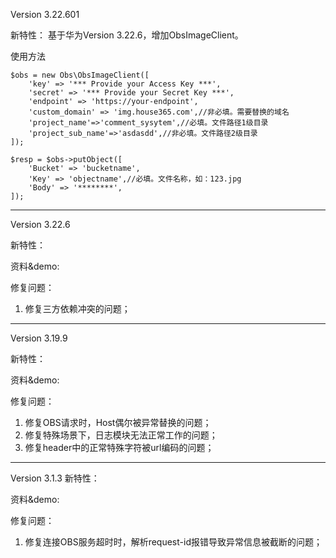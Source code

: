 Version 3.22.601

新特性： 基于华为Version 3.22.6，增加ObsImageClient。 

使用方法
````
$obs = new Obs\ObsImageClient([
    'key' => '*** Provide your Access Key ***',
    'secret' => '*** Provide your Secret Key ***',
    'endpoint' => 'https://your-endpoint',
    'custom_domain' => 'img.house365.com',//非必填。需要替换的域名
    'project_name'=>'comment_sysytem',//必填。文件路径1级目录
    'project_sub_name'=>'asdasdd',//非必填。文件路径2级目录
]);

$resp = $obs->putObject([
    'Bucket' => 'bucketname',
    'Key' => 'objectname',//必填。文件名称，如：123.jpg
    'Body' => '********',
]);
````
----
Version 3.22.6

新特性：

资料&demo:

修复问题：
1. 修复三方依赖冲突的问题；

----

Version 3.19.9

新特性：

资料&demo:

修复问题：
1. 修复OBS请求时，Host偶尔被异常替换的问题；
2. 修复特殊场景下，日志模块无法正常工作的问题；
3. 修复header中的正常特殊字符被url编码的问题；

-------------------------------------------------------------------------------------------------

Version 3.1.3
新特性：

资料&demo:

修复问题：
1. 修复连接OBS服务超时时，解析request-id报错导致异常信息被截断的问题；

